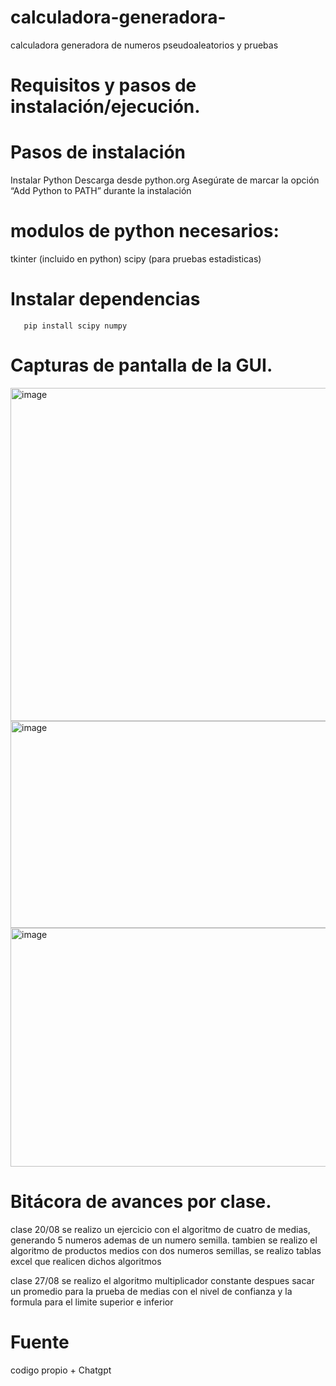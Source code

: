 # calculadora-generadora-
calculadora generadora de numeros pseudoaleatorios y pruebas
# Requisitos y pasos de instalación/ejecución.
# Pasos de instalación
  Instalar Python
  Descarga desde python.org
  Asegúrate de marcar la opción “Add Python to PATH” durante la instalación
# modulos de python necesarios:
  tkinter (incluido en python)
  scipy (para pruebas estadisticas)
   # Instalar dependencias
       pip install scipy numpy

# Capturas de pantalla de la GUI. 

<img width="807" height="533" alt="image" src="https://github.com/user-attachments/assets/149b5255-af58-41ed-a309-0aad10e72f6e" />

<img width="505" height="331" alt="image" src="https://github.com/user-attachments/assets/d96dbb0a-37e6-4a2b-bf08-42d9762dfad8" />

<img width="554" height="382" alt="image" src="https://github.com/user-attachments/assets/62aac84c-41ba-48a0-abe6-aa02de618c42" />

# Bitácora de avances por clase.
clase 20/08
se realizo un ejercicio con el algoritmo de cuatro de medias, generando 5 numeros ademas de un numero semilla. tambien se realizo el algoritmo de productos medios con dos numeros semillas, se realizo tablas excel que realicen dichos algoritmos

clase 27/08
se realizo el algoritmo multiplicador constante despues sacar un promedio  para la prueba de medias  con el nivel de confianza y la formula para el limite superior e inferior


# Fuente
codigo propio + Chatgpt
